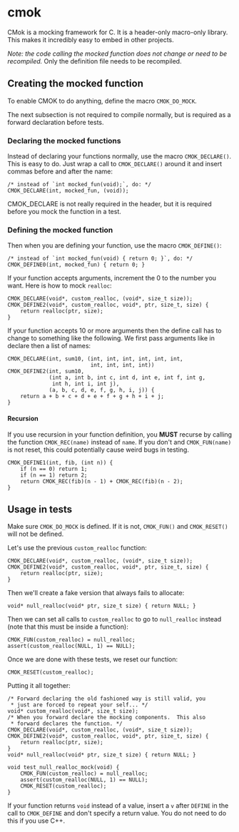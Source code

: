 # cmok

CMok is a mocking framework for C.  It is a header-only macro-only
library.  This makes it incredibly easy to embed in other projects.

*Note: the code calling the mocked function does not change or need
to be recompiled.*  Only the definition file needs to be recompiled.

## Creating the mocked function

To enable CMOK to do anything, define the macro `CMOK_DO_MOCK`.

The next subsection is not required to compile normally, but is
required as a forward declaration before tests.

### Declaring the mocked functions

Instead of declaring your functions normally, use the macro
`CMOK_DECLARE()`.  This is easy to do.  Just wrap a call to
`CMOK_DECLARE()` around it and insert commas before and after the
name:

    /* instead of `int mocked_fun(void);`, do: */
    CMOK_DECLARE(int, mocked_fun, (void));

CMOK_DECLARE is not really required in the header, but it is required
before you mock the function in a test.

### Defining the mocked function

Then when you are defining your function, use the macro `CMOK_DEFINE()`:

    /* instead of `int mocked_fun(void) { return 0; }`, do: */
    CMOK_DEFINE0(int, mocked_fun) { return 0; }

If your function accepts arguments, increment the 0 to the number you want.
Here is how to mock `realloc`:

    CMOK_DECLARE(void*, custom_realloc, (void*, size_t size));
    CMOK_DEFINE2(void*, custom_realloc, void*, ptr, size_t, size) {
        return realloc(ptr, size);
    }

If your function accepts 10 or more arguments then the define call has
to change to something like the following.  We first pass arguments
like in declare then a list of names:

    CMOK_DECLARE(int, sum10, (int, int, int, int, int, int,
                              int, int, int, int))
    CMOK_DEFINE2(int, sum10,
                 (int a, int b, int c, int d, int e, int f, int g,
                  int h, int i, int j),
                 (a, b, c, d, e, f, g, h, i, j)) {
        return a + b + c + d + e + f + g + h + i + j;
    }

#### Recursion

If you use recursion in your function definition, you **MUST** recurse
by calling the function `CMOK_REC(name)` instead of `name`.  If you
don't and `CMOK_FUN(name)` is not reset, this could potentially cause
weird bugs in testing.

    CMOK_DEFINE1(int, fib, (int n)) {
        if (n == 0) return 1;
        if (n == 1) return 2;
        return CMOK_REC(fib)(n - 1) + CMOK_REC(fib)(n - 2);
    }

## Usage in tests

Make sure `CMOK_DO_MOCK` is defined.  If it is not, `CMOK_FUN()` and
`CMOK_RESET()` will not be defined.

Let's use the previous `custom_realloc` function:

    CMOK_DECLARE(void*, custom_realloc, (void*, size_t size));
    CMOK_DEFINE2(void*, custom_realloc, void*, ptr, size_t, size) {
        return realloc(ptr, size);
    }

Then we'll create a fake version that always fails to allocate:

    void* null_realloc(void* ptr, size_t size) { return NULL; }

Then we can set all calls to `custom_realloc` to go to `null_realloc`
instead (note that this must be inside a function):

    CMOK_FUN(custom_realloc) = null_realloc;
    assert(custom_realloc(NULL, 1) == NULL);

Once we are done with these tests, we reset our function:

    CMOK_RESET(custom_realloc);

Putting it all together:

    /* Forward declaring the old fashioned way is still valid, you
     * just are forced to repeat your self... */
    void* custom_realloc(void*, size_t size);
    /* When you forward declare the mocking components.  This also
     * forward declares the function. */
    CMOK_DECLARE(void*, custom_realloc, (void*, size_t size));
    CMOK_DEFINE2(void*, custom_realloc, void*, ptr, size_t, size) {
        return realloc(ptr, size);
    }
    void* null_realloc(void* ptr, size_t size) { return NULL; }

    void test_null_realloc_mock(void) {
        CMOK_FUN(custom_realloc) = null_realloc;
        assert(custom_realloc(NULL, 1) == NULL);
        CMOK_RESET(custom_realloc);
    }

If your function returns `void` instead of a value, insert a `v` after
`DEFINE` in the call to `CMOK_DEFINE` and don't specify a return
value.  You do not need to do this if you use C++.
